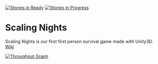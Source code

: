 
[![Stories in Ready](https://badge.waffle.io/LovelyFatBearsStudio/Scaling-Nights.svg?label=ready&title=Ready)](https://waffle.io/LovelyFatBearsStudio/Scaling-Nights)
[![Stories in Progress](https://badge.waffle.io/LovelyFatBearsStudio/Scaling-Nights.svg?label=In%20Progress&title=In%20Progress)](https://waffle.io/LovelyFatBearsStudio/Scaling-Nights)

# Scaling Nights
Scaling Nights is our first first person survival game made with Unity3D.
[Wiki](https://github.com/LovelyFatBearsStudio/Scaling-Nights/wiki)

[![Throughput Graph](https://graphs.waffle.io/LovelyFatBearsStudio/Scaling-Nights/throughput.svg)](https://waffle.io/LovelyFatBearsStudio/Scaling-Nights/metrics/throughput)
